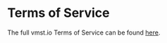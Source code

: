 # Terms of Service

The full vmst.io Terms of Service can be found [here](https://vmst.io/terms-of-service).
